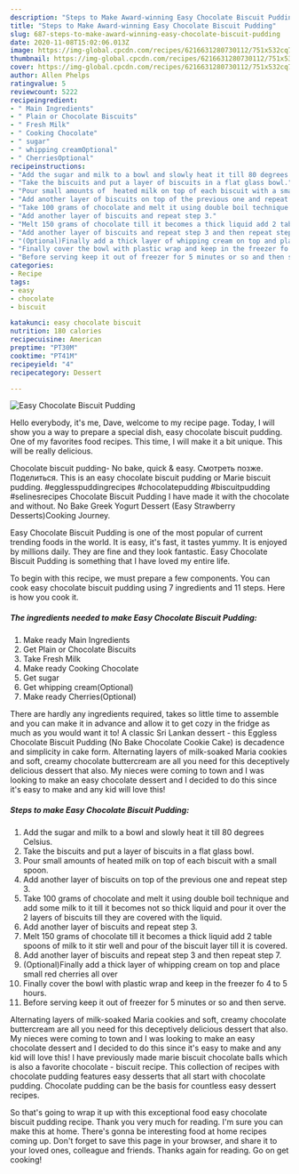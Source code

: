 ```yaml
---
description: "Steps to Make Award-winning Easy Chocolate Biscuit Pudding"
title: "Steps to Make Award-winning Easy Chocolate Biscuit Pudding"
slug: 687-steps-to-make-award-winning-easy-chocolate-biscuit-pudding
date: 2020-11-08T15:02:06.013Z
image: https://img-global.cpcdn.com/recipes/6216631280730112/751x532cq70/easy-chocolate-biscuit-pudding-recipe-main-photo.jpg
thumbnail: https://img-global.cpcdn.com/recipes/6216631280730112/751x532cq70/easy-chocolate-biscuit-pudding-recipe-main-photo.jpg
cover: https://img-global.cpcdn.com/recipes/6216631280730112/751x532cq70/easy-chocolate-biscuit-pudding-recipe-main-photo.jpg
author: Allen Phelps
ratingvalue: 5
reviewcount: 5222
recipeingredient:
- " Main Ingredients"
- " Plain or Chocolate Biscuits"
- " Fresh Milk"
- " Cooking Chocolate"
- " sugar"
- " whipping creamOptional"
- " CherriesOptional"
recipeinstructions:
- "Add the sugar and milk to a bowl and slowly heat it till 80 degrees Celsius."
- "Take the biscuits and put a layer of biscuits in a flat glass bowl."
- "Pour small amounts of  heated milk on top of each biscuit with a small spoon."
- "Add another layer of biscuits on top of the previous one and repeat step 3."
- "Take 100 grams of chocolate and melt it using double boil technique and add some milk to it till it becomes not so thick liquid and pour it over the 2 layers of biscuits till they are covered with the liquid."
- "Add another layer of biscuits and repeat step 3."
- "Melt 150 grams of chocolate till it becomes a thick liquid add 2 table spoons of milk to it stir well and pour of the biscuit layer till it is covered."
- "Add another layer of biscuits and repeat step 3 and then repeat step 7."
- "(Optional)Finally add a thick layer of whipping cream on top and place small red cherries all over"
- "Finally cover the bowl with plastic wrap and keep in the freezer fo 4 to 5 hours."
- "Before serving keep it out of freezer for 5 minutes or so and then serve."
categories:
- Recipe
tags:
- easy
- chocolate
- biscuit

katakunci: easy chocolate biscuit 
nutrition: 180 calories
recipecuisine: American
preptime: "PT30M"
cooktime: "PT41M"
recipeyield: "4"
recipecategory: Dessert

---
```



![Easy Chocolate Biscuit Pudding](https://img-global.cpcdn.com/recipes/6216631280730112/751x532cq70/easy-chocolate-biscuit-pudding-recipe-main-photo.jpg)

Hello everybody, it's me, Dave, welcome to my recipe page. Today, I will show you a way to prepare a special dish, easy chocolate biscuit pudding. One of my favorites food recipes. This time, I will make it a bit unique. This will be really delicious.

Chocolate biscuit pudding- No bake, quick &amp; easy. Смотреть позже. Поделиться. This is an easy chocolate biscuit pudding or Marie biscuit pudding. #egglesspuddingrecipes #chocolatepudding #biscuitpudding #selinesrecipes Chocolate Biscuit Pudding I have made it with the chocolate and without. No Bake Greek Yogurt Dessert (Easy Strawberry Desserts)Cooking Journey.

Easy Chocolate Biscuit Pudding is one of the most popular of current trending foods in the world. It is easy, it's fast, it tastes yummy. It is enjoyed by millions daily. They are fine and they look fantastic. Easy Chocolate Biscuit Pudding is something that I have loved my entire life.


To begin with this recipe, we must prepare a few components. You can cook easy chocolate biscuit pudding using 7 ingredients and 11 steps. Here is how you cook it.

<!--inarticleads1-->

##### The ingredients needed to make Easy Chocolate Biscuit Pudding:

1. Make ready  Main Ingredients
1. Get  Plain or Chocolate Biscuits
1. Take  Fresh Milk
1. Make ready  Cooking Chocolate
1. Get  sugar
1. Get  whipping cream(Optional)
1. Make ready  Cherries(Optional)


There are hardly any ingredients required, takes so little time to assemble and you can make it in advance and allow it to get cozy in the fridge as much as you would want it to! A classic Sri Lankan dessert - this Eggless Chocolate Biscuit Pudding (No Bake Chocolate Cookie Cake) is decadence and simplicity in cake form. Alternating layers of milk-soaked Maria cookies and soft, creamy chocolate buttercream are all you need for this deceptively delicious dessert that also. My nieces were coming to town and I was looking to make an easy chocolate dessert and I decided to do this since it&#39;s easy to make and any kid will love this! 

<!--inarticleads2-->

##### Steps to make Easy Chocolate Biscuit Pudding:

1. Add the sugar and milk to a bowl and slowly heat it till 80 degrees Celsius.
1. Take the biscuits and put a layer of biscuits in a flat glass bowl.
1. Pour small amounts of  heated milk on top of each biscuit with a small spoon.
1. Add another layer of biscuits on top of the previous one and repeat step 3.
1. Take 100 grams of chocolate and melt it using double boil technique and add some milk to it till it becomes not so thick liquid and pour it over the 2 layers of biscuits till they are covered with the liquid.
1. Add another layer of biscuits and repeat step 3.
1. Melt 150 grams of chocolate till it becomes a thick liquid add 2 table spoons of milk to it stir well and pour of the biscuit layer till it is covered.
1. Add another layer of biscuits and repeat step 3 and then repeat step 7.
1. (Optional)Finally add a thick layer of whipping cream on top and place small red cherries all over
1. Finally cover the bowl with plastic wrap and keep in the freezer fo 4 to 5 hours.
1. Before serving keep it out of freezer for 5 minutes or so and then serve.


Alternating layers of milk-soaked Maria cookies and soft, creamy chocolate buttercream are all you need for this deceptively delicious dessert that also. My nieces were coming to town and I was looking to make an easy chocolate dessert and I decided to do this since it&#39;s easy to make and any kid will love this! I have previously made marie biscuit chocolate balls which is also a favorite chocolate - biscuit recipe. This collection of recipes with chocolate pudding features easy desserts that all start with chocolate pudding. Chocolate pudding can be the basis for countless easy dessert recipes. 

So that's going to wrap it up with this exceptional food easy chocolate biscuit pudding recipe. Thank you very much for reading. I'm sure you can make this at home. There's gonna be interesting food at home recipes coming up. Don't forget to save this page in your browser, and share it to your loved ones, colleague and friends. Thanks again for reading. Go on get cooking!

